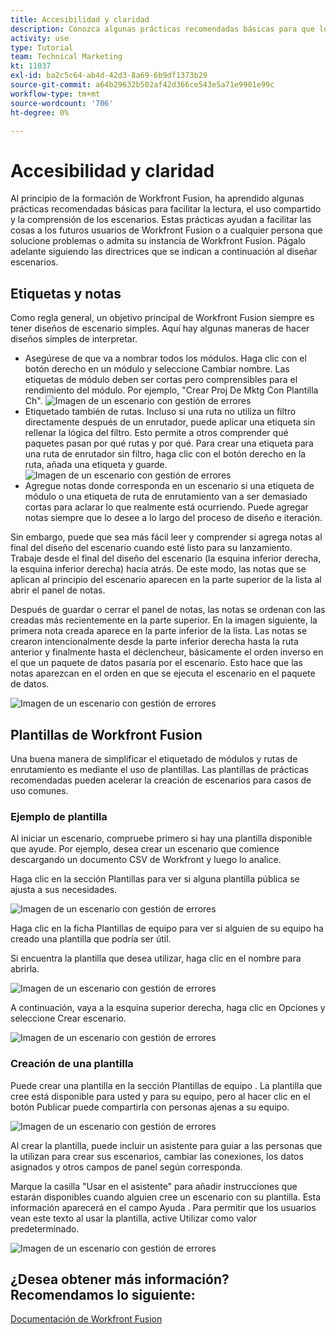 ```yaml
---
title: Accesibilidad y claridad
description: Conozca algunas prácticas recomendadas básicas para que los escenarios sean fáciles de leer, compartir y comprender.
activity: use
type: Tutorial
team: Technical Marketing
kt: 11037
exl-id: ba2c5c64-ab4d-42d3-8a69-6b9df1373b29
source-git-commit: a64b29632b502af42d366ce543e5a71e9901e99c
workflow-type: tm+mt
source-wordcount: '706'
ht-degree: 0%

---
```


# Accesibilidad y claridad

Al principio de la formación de Workfront Fusion, ha aprendido algunas prácticas recomendadas básicas para facilitar la lectura, el uso compartido y la comprensión de los escenarios. Estas prácticas ayudan a facilitar las cosas a los futuros usuarios de Workfront Fusion o a cualquier persona que solucione problemas o admita su instancia de Workfront Fusion. Págalo adelante siguiendo las directrices que se indican a continuación al diseñar escenarios.

## Etiquetas y notas

Como regla general, un objetivo principal de Workfront Fusion siempre es tener diseños de escenario simples. Aquí hay algunas maneras de hacer diseños simples de interpretar.

* Asegúrese de que va a nombrar todos los módulos. Haga clic con el botón derecho en un módulo y seleccione Cambiar nombre. Las etiquetas de módulo deben ser cortas pero comprensibles para el rendimiento del módulo. Por ejemplo, &quot;Crear Proj De Mktg Con Plantilla Ch&quot;.
   ![Imagen de un escenario con gestión de errores](assets/design-optimization-and-testing-1.png)
* Etiquetado también de rutas. Incluso si una ruta no utiliza un filtro directamente después de un enrutador, puede aplicar una etiqueta sin rellenar la lógica del filtro. Esto permite a otros comprender qué paquetes pasan por qué rutas y por qué. Para crear una etiqueta para una ruta de enrutador sin filtro, haga clic con el botón derecho en la ruta, añada una etiqueta y guarde.
   ![Imagen de un escenario con gestión de errores](assets/design-optimization-and-testing-2.png)
* Agregue notas donde corresponda en un escenario si una etiqueta de módulo o una etiqueta de ruta de enrutamiento van a ser demasiado cortas para aclarar lo que realmente está ocurriendo. Puede agregar notas siempre que lo desee a lo largo del proceso de diseño e iteración.

Sin embargo, puede que sea más fácil leer y comprender si agrega notas al final del diseño del escenario cuando esté listo para su lanzamiento. Trabaje desde el final del diseño del escenario (la esquina inferior derecha, la esquina inferior derecha) hacia atrás. De este modo, las notas que se aplican al principio del escenario aparecen en la parte superior de la lista al abrir el panel de notas.

Después de guardar o cerrar el panel de notas, las notas se ordenan con las creadas más recientemente en la parte superior. En la imagen siguiente, la primera nota creada aparece en la parte inferior de la lista. Las notas se crearon intencionalmente desde la parte inferior derecha hasta la ruta anterior y finalmente hasta el déclencheur, básicamente el orden inverso en el que un paquete de datos pasaría por el escenario. Esto hace que las notas aparezcan en el orden en que se ejecuta el escenario en el paquete de datos.

![Imagen de un escenario con gestión de errores](assets/design-optimization-and-testing-3.png)

## Plantillas de Workfront Fusion

Una buena manera de simplificar el etiquetado de módulos y rutas de enrutamiento es mediante el uso de plantillas. Las plantillas de prácticas recomendadas pueden acelerar la creación de escenarios para casos de uso comunes.

### Ejemplo de plantilla

Al iniciar un escenario, compruebe primero si hay una plantilla disponible que ayude. Por ejemplo, desea crear un escenario que comience descargando un documento CSV de Workfront y luego lo analice.

Haga clic en la sección Plantillas para ver si alguna plantilla pública se ajusta a sus necesidades.

![Imagen de un escenario con gestión de errores](assets/design-optimization-and-testing-4.png)

Haga clic en la ficha Plantillas de equipo para ver si alguien de su equipo ha creado una plantilla que podría ser útil.

Si encuentra la plantilla que desea utilizar, haga clic en el nombre para abrirla.

![Imagen de un escenario con gestión de errores](assets/design-optimization-and-testing-5.png)

A continuación, vaya a la esquina superior derecha, haga clic en Opciones y seleccione Crear escenario.

![Imagen de un escenario con gestión de errores](assets/design-optimization-and-testing-6.png)

### Creación de una plantilla

Puede crear una plantilla en la sección Plantillas de equipo . La plantilla que cree está disponible para usted y para su equipo, pero al hacer clic en el botón Publicar puede compartirla con personas ajenas a su equipo.

![Imagen de un escenario con gestión de errores](assets/design-optimization-and-testing-7.png)

Al crear la plantilla, puede incluir un asistente para guiar a las personas que la utilizan para crear sus escenarios, cambiar las conexiones, los datos asignados y otros campos de panel según corresponda.

Marque la casilla &quot;Usar en el asistente&quot; para añadir instrucciones que estarán disponibles cuando alguien cree un escenario con su plantilla. Esta información aparecerá en el campo Ayuda . Para permitir que los usuarios vean este texto al usar la plantilla, active Utilizar como valor predeterminado.

![Imagen de un escenario con gestión de errores](assets/design-optimization-and-testing-8.png)

## ¿Desea obtener más información? Recomendamos lo siguiente:

[Documentación de Workfront Fusion](https://experienceleague.adobe.com/docs/workfront/using/adobe-workfront-fusion/workfront-fusion-2.html?lang=en)
